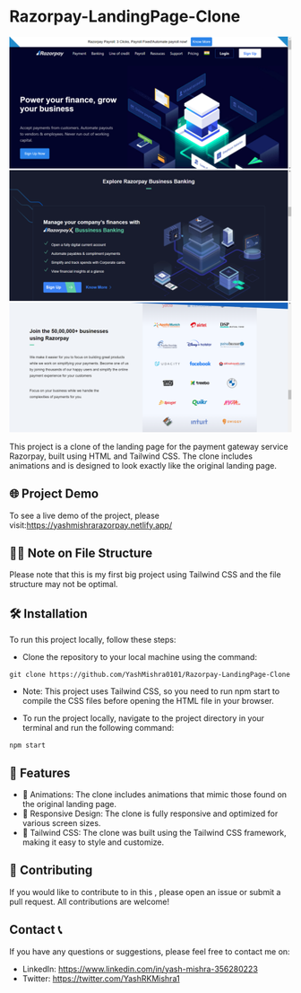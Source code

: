 #  Razorpay-LandingPage-Clone
![Screenshot](./Screenshot%201.png)
![Screenshot](./Screenshot%202.png)
![Screenshot](./Screenshot%203.png)

This project is a clone of the landing page for the payment gateway service Razorpay, built using HTML and Tailwind CSS. The clone includes animations and is designed to look exactly like the original landing page.

## 🌐 Project Demo 

To see a live demo of the project, please visit:https://yashmishrarazorpay.netlify.app/

## 🖐🏻 Note on File Structure

Please note that this is my first big project using Tailwind CSS and the file structure may not be optimal.

## 🛠️ Installation

To run this project locally, follow these steps:

- Clone the repository to your local machine using the command:

```
git clone https://github.com/YashMishra0101/Razorpay-LandingPage-Clone
```
-   Note: This project uses Tailwind CSS, so you need to run npm start to compile the CSS files before opening the HTML file in your browser.

-   To run the project locally, navigate to the project directory in your terminal and run the following command:
```
npm start
```
    

## 🚀 Features

- 🎨 Animations: The clone includes animations that mimic those found on the original landing page.
- 📱 Responsive Design: The clone is fully responsive and optimized for various screen sizes.
- 🎉 Tailwind CSS: The clone was built using the Tailwind CSS framework, making it easy to style and customize.

## 👥 Contributing

If you would like to contribute to in this , please open an issue or submit a pull request. All contributions are welcome!

## Contact 📞

If you have any questions or suggestions, please feel free to contact me on:

- LinkedIn: https://www.linkedin.com/in/yash-mishra-356280223
- Twitter: https://twitter.com/YashRKMishra1
